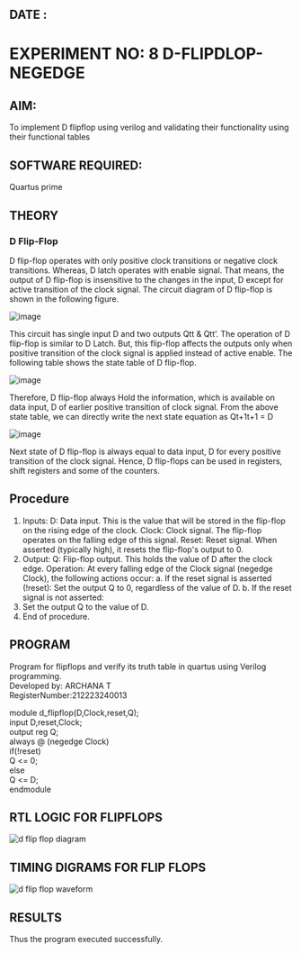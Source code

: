 ## DATE :
# EXPERIMENT NO: 8 D-FLIPDLOP-NEGEDGE

## AIM:
To implement  D flipflop using verilog and validating their functionality using their functional tables

## SOFTWARE REQUIRED:
Quartus prime

## THEORY

### D Flip-Flop

D flip-flop operates with only positive clock transitions or negative clock transitions. Whereas, D latch operates with enable signal. That means, the output of D flip-flop is insensitive to the changes in the input, D except for active transition of the clock signal. The circuit diagram of D flip-flop is shown in the following figure.

![image](https://github.com/naavaneetha/D-FLIPDLOP-NEGEDGE/assets/154305477/48c81fe8-bc3f-40e7-95e2-519fc155ad51)

This circuit has single input D and two outputs Qtt & Qtt’. The operation of D flip-flop is similar to D Latch. But, this flip-flop affects the outputs only when positive transition of the clock signal is applied instead of active enable. The following table shows the state table of D flip-flop.

![image](https://github.com/naavaneetha/D-FLIPDLOP-NEGEDGE/assets/154305477/e5f3fda7-68ec-4a3a-a0a4-cf6f9cc4ab55)

Therefore, D flip-flop always Hold the information, which is available on data input, D of earlier positive transition of clock signal. From the above state table, we can directly write the next state equation as Qt+1t+1 = D

![image](https://github.com/naavaneetha/D-FLIPDLOP-NEGEDGE/assets/154305477/8592c0d8-2917-4142-91b9-d6c30dd891d2)

Next state of D flip-flop is always equal to data input, D for every positive transition of the clock signal. Hence, D flip-flops can be used in registers, shift registers and some of the counters.

## Procedure
1. Inputs:
D: Data input. This is the value that will be stored in the flip-flop on the rising edge of the clock.
Clock: Clock signal. The flip-flop operates on the falling edge of this signal.
Reset: Reset signal. When asserted (typically high), it resets the flip-flop's output to 0.
2. Output:
Q: Flip-flop output. This holds the value of D after the clock edge.
Operation:
At every falling edge of the Clock signal (negedge Clock), the following actions occur:
a. If the reset signal is asserted (!reset):
Set the output Q to 0, regardless of the value of D.
b. If the reset signal is not asserted:
3. Set the output Q to the value of D.
4. End of procedure.


## PROGRAM

 Program for flipflops and verify its truth table in quartus using Verilog programming.   
 Developed by: ARCHANA T  
 RegisterNumber:212223240013
 
 module d_flipflop(D,Clock,reset,Q);  
input D,reset,Clock;  
output reg Q;  
always @ (negedge Clock)  
if(!reset)    
Q <= 0;   
else  
Q <= D;  
endmodule  


## RTL LOGIC FOR FLIPFLOPS
![d flip flop diagram](https://github.com/ARCHANAT1305/D-FLIPDLOP-NEGEDGE/assets/145975189/255691fd-80ac-42d5-9cfa-1811938e424a)


## TIMING DIGRAMS FOR FLIP FLOPS
![d flip flop waveform](https://github.com/ARCHANAT1305/D-FLIPDLOP-NEGEDGE/assets/145975189/64da7159-7f02-45b0-9a7a-d8a3e75a1e6e)


## RESULTS
Thus the program executed successfully.
